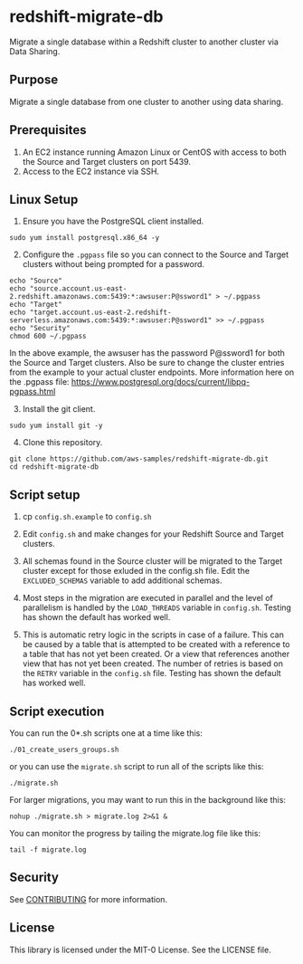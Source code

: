# redshift-migrate-db
Migrate a single database within a Redshift cluster to another cluster via Data Sharing.

## Purpose
Migrate a single database from one cluster to another using data sharing. 

## Prerequisites
1. An EC2 instance running Amazon Linux or CentOS with access to both the Source and Target clusters on port 5439.
2. Access to the EC2 instance via SSH.

## Linux Setup
1. Ensure you have the PostgreSQL client installed.

`sudo yum install postgresql.x86_64 -y`

2. Configure the `.pgpass` file so you can connect to the Source and Target clusters without being prompted for a password.

```
echo "Source"
echo "source.account.us-east-2.redshift.amazonaws.com:5439:*:awsuser:P@ssword1" > ~/.pgpass
echo "Target"
echo "target.account.us-east-2.redshift-serverless.amazonaws.com:5439:*:awsuser:P@ssword1" >> ~/.pgpass
echo "Security"
chmod 600 ~/.pgpass
```

In the above example, the awsuser has the password P@ssword1 for both the Source and Target clusters. Also be sure to change the cluster entries from the example to your actual cluster endpoints.  More information here on the .pgpass file: https://www.postgresql.org/docs/current/libpq-pgpass.html


3. Install the git client.

`sudo yum install git -y`

4. Clone this repository.

```
git clone https://github.com/aws-samples/redshift-migrate-db.git
cd redshift-migrate-db
```

## Script setup
1. cp `config.sh.example` to `config.sh`

2. Edit `config.sh` and make changes for your Redshift Source and Target clusters.

3. All schemas found in the Source cluster will be migrated to the Target cluster except for those exluded in the config.sh file. Edit the `EXCLUDED_SCHEMAS` variable to add additional schemas.

4. Most steps in the migration are executed in parallel and the level of parallelism is handled by the `LOAD_THREADS` variable in `config.sh`. Testing has shown the default has worked well.

5. This is automatic retry logic in the scripts in case of a failure. This can be caused by a table that is attempted to be created with a reference to a table that has not yet been created. Or a view that references another view that has not yet been created. The number of retries is based on the `RETRY` variable in the `config.sh` file. Testing has shown the default has worked well.

## Script execution
You can run the 0*.sh scripts one at a time like this:

`./01_create_users_groups.sh`

or you can use the `migrate.sh` script to run all of the scripts like this:

`./migrate.sh`

For larger migrations, you may want to run this in the background like this:

`nohup ./migrate.sh > migrate.log 2>&1 &`

You can monitor the progress by tailing the migrate.log file like this:

`tail -f migrate.log`

## Security

See [CONTRIBUTING](CONTRIBUTING.md#security-issue-notifications) for more information.

## License

This library is licensed under the MIT-0 License. See the LICENSE file.
